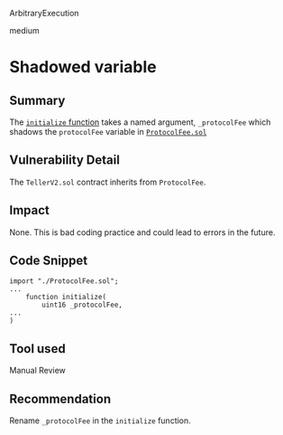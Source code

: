 ArbitraryExecution

medium

# Shadowed variable

## Summary
The [`initialize` function](https://github.com/sherlock-audit/2023-03-teller/blob/main/teller-protocol-v2/packages/contracts/contracts/TellerV2.sol#L174) takes a named argument, `_protocolFee` which shadows the `protocolFee` variable in [`ProtocolFee.sol`](https://github.com/sherlock-audit/2023-03-teller/blob/main/teller-protocol-v2/packages/contracts/contracts/ProtocolFee.sol#L8)

## Vulnerability Detail
The `TellerV2.sol` contract inherits from `ProtocolFee`.

## Impact
None. This is bad coding practice and could lead to errors in the future.

## Code Snippet
```solidity
import "./ProtocolFee.sol";
...
    function initialize(
        uint16 _protocolFee,
...
)
```

## Tool used
Manual Review

## Recommendation
Rename `_protocolFee` in the `initialize` function.